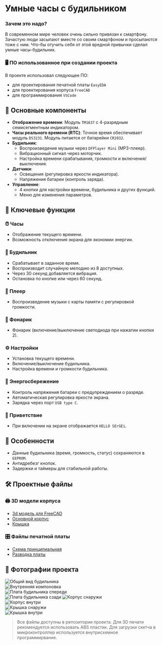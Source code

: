 # Умные часы с будильником 

### Зачем это надо? 
В современном мире человек очень сильно привязан к смартфону. Зачастую люди засыпают вместе со своим смартфоном и просыпаются тоже с ним. Что-бы отучить себя от этой вредной привычки сделал умные часы-будильник.

### 🖥️ ПО использованное при создании проекта
В проекте использовал следующее ПО:
- для проектирования печатной платы `EasyEDA`
- для проектирования корпуса `FreeCAD`
- для программирования `VSCode`

## 📌 Основные компоненты
- **Отображение времени**: Модуль `TM1637` с 4-разрядным семисегментным индикатором.
- **Часы реального времени (RTC)**: Точное время обеспечивает модуль `DS3231`. Модуль питается от батарейки `CR2032`.
- **Будильник**:
  - Воспроизведение музыки через `DFPlayer Mini` (MP3-плеер).
  - Вибрационный сигнал через моторчик.
  - Настройка времени срабатывания, громкости и включения/выключения.
- **Датчики**:
  - Освещения (регулировка яркости индикатора).
  - Напряжения батареи (контроль заряда).
- **Управление**:
  - 4 кнопки для настройки времени, будильника и других функций.
  - Меню для изменения параметров.

## 🚀 Ключевые функции
### ⏰ Часы
- Отображение текущего времени.
- Возможность отключения экрана для экономии энергии.

### 🔔 Будильник
- Срабатывает в заданное время.
- Воспроизводит случайную мелодию из 8 доступных.
- Через 30 секунд добавляется вибрация.
- Остановка по кнопке или через 60 секунд.

### 🎵 Плеер
- Воспроизведение музыки с карты памяти с регулировкой громкости.

### 🔦 Фонарик
- Фонарик (включение/выключение светодиода при нажатии кнопки 2).


### ⚙️ Настройки
- Установка текущего времени.
- Включение/выключение будильника.
- Настройка времени и громкости будильника.

### 🔋 Энергосбережение
- Контроль напряжения батареи с предупреждением о разряде.
- Автоматическая регулировка яркости экрана.
- Зарядка через порт `USB type C`.

### 👋 Приветствие
- При включении на экране отображается `HELLO SErGEi`.

## 🌟 Особенности
- Данные будильника (время, громкость, статус) сохраняются в `EEPROM`.
- Антидребезг кнопок.
- Задержки и таймеры для стабильной работы.

## 🛠️ Проектные файлы
### 🖨️ 3D модели корпуса
- [3d модель для FreeCAD](./free_cad/enclosure.FCStd)
- [Основной корпус](./free_cad/box.stl)
- [Крышка](./free_cad/lid.stl)

### 🎛️ Файлы печатной платы
- [Схема принципиальная](./easy_eda/Alarm_clock.json)
- [Разводка платы](./easy_eda/PCB_Alarm_clock.json)

## 📸 Фотографии проекта
 ![Общий вид будильника](photo/overview.JPG)  
 ![Внутренняя компоновка](photo/internal_layout.JPG)  
 ![Плата будильника спереди](photo/pcb_front.JPG)  
 ![Плата будильника сзади](photo/pcb_rear.JPG)
 ![Корпус снаружи](photo/box_external.JPG)  
 ![Корпус внутри](photo/box_internal.JPG)  
 ![Крышка снаружи](photo/cover_external.JPG)  
 ![Крышка внутри](photo/cover_internal.JPG)  

> Все файлы доступны в репозитории проекта. Для 3D печати рекомендуется использовать ABS пластик. Для загрузки скетча в микроконтроллер используется внутрисхемное программирвание. 